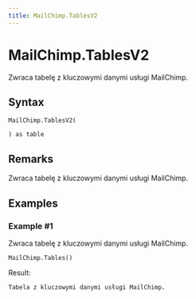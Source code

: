```yaml
---
title: MailChimp.TablesV2
---
```


# MailChimp.TablesV2


Zwraca tabelę z kluczowymi danymi usługi MailChimp.


## Syntax

```powerquery
MailChimp.TablesV2(

) as table
```


## Remarks

Zwraca tabelę z kluczowymi danymi usługi MailChimp.


## Examples

### Example #1 
Zwraca tabelę z kluczowymi danymi usługi MailChimp.
```powerquery
MailChimp.Tables()
```

Result: 
```powerquery
Tabela z kluczowymi danymi usługi MailChimp.
```



